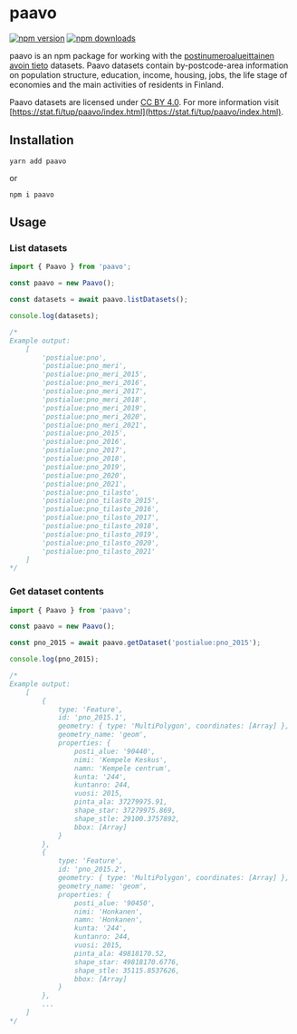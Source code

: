 # paavo

[![npm version](https://img.shields.io/npm/v/paavo.svg?style=flat-square)](https://www.npmjs.com/package/paavo)
[![npm downloads](https://img.shields.io/npm/dt/paavo.svg?style=flat-square)](https://www.npmjs.com/package/paavo)

paavo is an npm package for working with the [postinumeroalueittainen avoin tieto](https://www.stat.fi/tup/paavo/index.html) datasets. Paavo datasets contain by-postcode-area information on population structure, education, income, housing, jobs, the life stage of economies and the main activities of residents in Finland.

Paavo datasets are licensed under [CC BY 4.0](https://creativecommons.org/licenses/by/4.0/deed.fi). For more information visit [https://stat.fi/tup/paavo/index.html](https://stat.fi/tup/paavo/index.html).

## Installation
```
yarn add paavo
```

or 

```
npm i paavo
```

## Usage
### List datasets
```ts
import { Paavo } from 'paavo';

const paavo = new Paavo();

const datasets = await paavo.listDatasets();

console.log(datasets);

/*
Example output:
	[
		'postialue:pno',
		'postialue:pno_meri',
		'postialue:pno_meri_2015',
		'postialue:pno_meri_2016',
		'postialue:pno_meri_2017',
		'postialue:pno_meri_2018',
		'postialue:pno_meri_2019',
		'postialue:pno_meri_2020',
		'postialue:pno_meri_2021',
		'postialue:pno_2015',
		'postialue:pno_2016',
		'postialue:pno_2017',
		'postialue:pno_2018',
		'postialue:pno_2019',
		'postialue:pno_2020',
		'postialue:pno_2021',
		'postialue:pno_tilasto',
		'postialue:pno_tilasto_2015',
		'postialue:pno_tilasto_2016',
		'postialue:pno_tilasto_2017',
		'postialue:pno_tilasto_2018',
		'postialue:pno_tilasto_2019',
		'postialue:pno_tilasto_2020',
		'postialue:pno_tilasto_2021'
	]
*/
```

### Get dataset contents
```ts
import { Paavo } from 'paavo';

const paavo = new Paavo();

const pno_2015 = await paavo.getDataset('postialue:pno_2015');

console.log(pno_2015);

/*
Example output:
	[
		{
			type: 'Feature',
			id: 'pno_2015.1',
			geometry: { type: 'MultiPolygon', coordinates: [Array] },
			geometry_name: 'geom',
			properties: {
				posti_alue: '90440',
				nimi: 'Kempele Keskus',
				namn: 'Kempele centrum',
				kunta: '244',
				kuntanro: 244,
				vuosi: 2015,
				pinta_ala: 37279975.91,
				shape_star: 37279975.869,
				shape_stle: 29100.3757892,
				bbox: [Array]
			}
		},
		{
			type: 'Feature',
			id: 'pno_2015.2',
			geometry: { type: 'MultiPolygon', coordinates: [Array] },
			geometry_name: 'geom',
			properties: {
				posti_alue: '90450',
				nimi: 'Honkanen',
				namn: 'Honkanen',
				kunta: '244',
				kuntanro: 244,
				vuosi: 2015,
				pinta_ala: 49818170.52,
				shape_star: 49818170.6776,
				shape_stle: 35115.8537626,
				bbox: [Array]
			}
		},
		...
	]
*/
```
